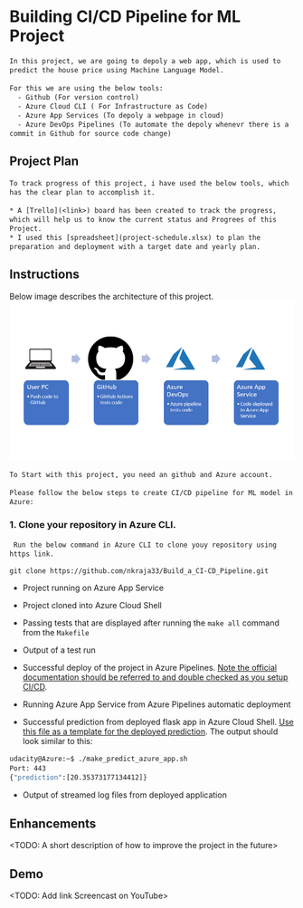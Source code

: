 # Building CI/CD Pipeline for ML Project

    In this project, we are going to depoly a web app, which is used to predict the house price using Machine Language Model.
    
    For this we are using the below tools:
      - Github (For version control)
      - Azure Cloud CLI ( For Infrastructure as Code)
      - Azure App Services (To depoly a webpage in cloud)
      - Azure DevOps Pipelines (To automate the depoly whenevr there is a commit in Github for source code change)

## Project Plan

    To track progress of this project, i have used the below tools, which has the clear plan to accomplish it.

    * A [Trello](<link>) board has been created to track the progress, which will help us to know the current status and Progrees of this Project.
    * I used this [spreadsheet](project-schedule.xlsx) to plan the preparation and deployment with a target date and yearly plan.

## Instructions

Below image describes the architecture of this project.
![architectural-diagram.png](architectural-diagram.png)

    To Start with this project, you need an github and Azure account.

    Please follow the below steps to create CI/CD pipeline for ML model in Azure: 

### 1. Clone your repository in Azure CLI.

     Run the below command in Azure CLI to clone youy repository using https link.
  
```
git clone https://github.com/nkraja33/Build_a_CI-CD_Pipeline.git
```

* Project running on Azure App Service

* Project cloned into Azure Cloud Shell

* Passing tests that are displayed after running the `make all` command from the `Makefile`

* Output of a test run

* Successful deploy of the project in Azure Pipelines.  [Note the official documentation should be referred to and double checked as you setup CI/CD](https://docs.microsoft.com/en-us/azure/devops/pipelines/ecosystems/python-webapp?view=azure-devops).

* Running Azure App Service from Azure Pipelines automatic deployment

* Successful prediction from deployed flask app in Azure Cloud Shell.  [Use this file as a template for the deployed prediction](https://github.com/udacity/nd082-Azure-Cloud-DevOps-Starter-Code/blob/master/C2-AgileDevelopmentwithAzure/project/starter_files/flask-sklearn/make_predict_azure_app.sh).
The output should look similar to this:

```bash
udacity@Azure:~$ ./make_predict_azure_app.sh
Port: 443
{"prediction":[20.35373177134412]}
```

* Output of streamed log files from deployed application

> 

## Enhancements

<TODO: A short description of how to improve the project in the future>

## Demo 

<TODO: Add link Screencast on YouTube>


